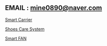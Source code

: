 ## EMAIL : **mine0890@naver.com**

[Smart Carrier](https://github.com/te31eawq/SmartCarrier_project)

[Shoes Care System](https://github.com/te31eawq/ShoesCareSystem_project)

[Smart FAN](https://github.com/te31eawq/FAN_Project)
